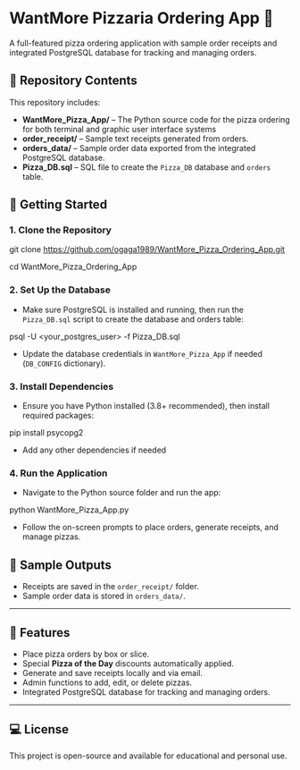 
# WantMore Pizzaria Ordering App 🍕 

A full-featured pizza ordering application with sample order receipts and integrated PostgreSQL database for tracking and managing orders.

## 📂 Repository Contents

This repository includes:  

- **WantMore_Pizza_App/** – The Python source code for the pizza ordering for both terminal and graphic user interface systems  
- **order_receipt/** – Sample text receipts generated from orders.  
- **orders_data/** – Sample order data exported from the integrated PostgreSQL database.  
- **Pizza_DB.sql** – SQL file to create the `Pizza_DB` database and `orders` table.  


## 🚀 Getting Started

### 1. Clone the Repository

git clone https://github.com/ogaga1989/WantMore_Pizza_Ordering_App.git

cd WantMore_Pizza_Ordering_App

### 2. Set Up the Database

- Make sure PostgreSQL is installed and running, then run the `Pizza_DB.sql` script to create the   database and orders table:

psql -U <your_postgres_user> -f Pizza_DB.sql

- Update the database credentials in `WantMore_Pizza_App` if needed (`DB_CONFIG` dictionary).  

### 3. Install Dependencies

- Ensure you have Python installed (3.8+ recommended), then install required packages:

pip install psycopg2

- Add any other dependencies if needed

### 4. Run the Application

- Navigate to the Python source folder and run the app:

python WantMore_Pizza_App.py

- Follow the on-screen prompts to place orders, generate receipts, and manage pizzas.  


## 📄 Sample Outputs

- Receipts are saved in the `order_receipt/` folder.  
- Sample order data is stored in `orders_data/`.  

---

## 🔧 Features

- Place pizza orders by box or slice.  
- Special **Pizza of the Day** discounts automatically applied.  
- Generate and save receipts locally and via email.  
- Admin functions to add, edit, or delete pizzas.  
- Integrated PostgreSQL database for tracking and managing orders.  

---

## 💻 License

This project is open-source and available for educational and personal use.

